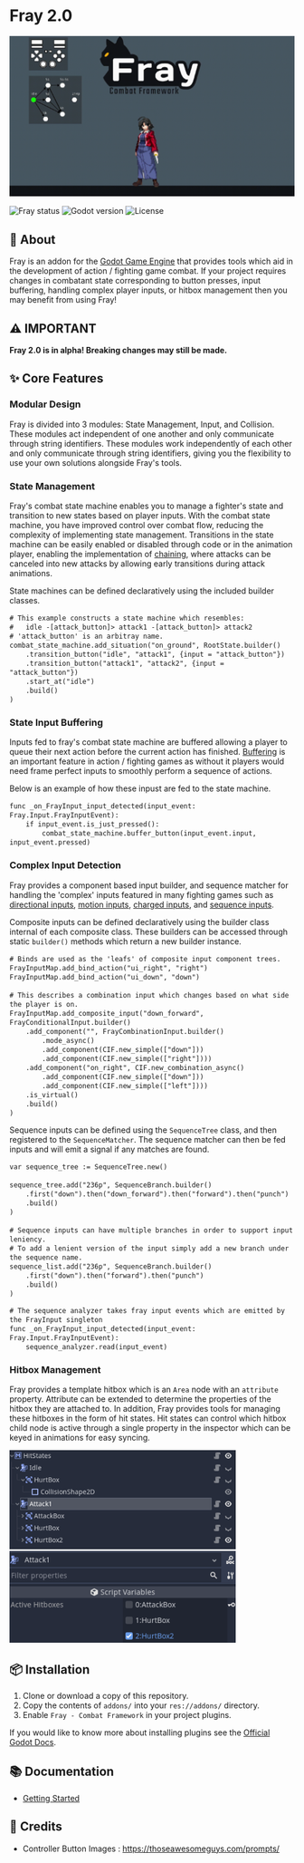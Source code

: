 # Fray 2.0

<p align="center">
	<img src="assets/fray_banner.gif" alt="Fray Logo">
</p>


![Fray status](https://img.shields.io/badge/status-alpha-red) ![Godot version](https://img.shields.io/badge/godot-v4.0-blue)  ![License](https://img.shields.io/badge/license-MIT-informational)

## 📖 About

Fray is an addon for the [Godot Game Engine](https://godotengine.org) that provides tools which aid in the development of action / fighting game combat. If your project requires changes in combatant state corresponding to button presses, input buffering, handling complex player inputs, or hitbox management then you may benefit from using Fray!

## ⚠️ IMPORTANT

**Fray 2.0 is in alpha! Breaking changes may still be made.**

## ✨ Core Features

### Modular Design

Fray is divided into 3 modules: State Management, Input, and Collision. These modules act independent of one another and only communicate through string identifiers. These modules work independently of each other and only communicate through string identifiers, giving you the flexibility to use your own solutions alongside Fray's tools.

### State Management

Fray's combat state machine enables you to manage a fighter's state and transition to new states based on player inputs. With the combat state machine, you have improved control over combat flow, reducing the complexity of implementing state management. Transitions in the state machine can be easily enabled or disabled through code or in the animation player, enabling the implementation of [chaining](https://glossary.infil.net/?t=Chain), where attacks can be canceled into new attacks by allowing early transitions during attack animations.

State machines can be defined declaratively using the included builder classes.

```gdscript
# This example constructs a state machine which resembles:
# 	idle -[attack_button]> attack1 -[attack_button]> attack2
# 'attack_button' is an arbitray name.
combat_state_machine.add_situation("on_ground", RootState.builder()
	.transition_button("idle", "attack1", {input = "attack_button"})
	.transition_button("attack1", "attack2", {input = "attack_button"})
	.start_at("idle")
	.build()
)
```

### State Input Buffering

Inputs fed to fray's combat state machine are buffered allowing a player to queue their next action before the current action has finished. [Buffering](https://en.wiktionary.org/wiki/Appendix:Glossary_of_fighting_games#Buffering) is an important feature in action / fighting games as without it players would need frame perfect inputs to smoothly perform a sequence of actions.

Below is an example of how these inpust are fed to the state machine.

```gdscript
func _on_FrayInput_input_detected(input_event: Fray.Input.FrayInputEvent):
	if input_event.is_just_pressed():
		combat_state_machine.buffer_button(input_event.input, input_event.pressed)
```

### Complex Input Detection

Fray provides a component based input builder, and sequence matcher for handling the 'complex' inputs featured in many fighting games such as [directional inputs](https://mugen.fandom.com/wiki/Command_input#Directional_inputs), [motion inputs](https://mugen.fandom.com/wiki/Command_input#Motion_input), [charged inputs](https://clips.twitch.tv/FuriousObservantOrcaGrammarKing-c1wo4zhroMVZ9I7y), and [sequence inputs](https://mugen.fandom.com/wiki/Command_input#Sequence_inputs).

Composite inputs can be defined declaratively using the builder class internal of each composite class. 
These builders can be accessed through static `builder()` methods which return a new builder instance.

```gdscript
# Binds are used as the 'leafs' of composite input component trees.
FrayInputMap.add_bind_action("ui_right", "right")
FrayInputMap.add_bind_action("ui_down", "down")

# This describes a combination input which changes based on what side the player is on.
FrayInputMap.add_composite_input("down_forward", FrayConditionalInput.builder()
	.add_component("", FrayCombinationInput.builder()
		.mode_async()
		.add_component(CIF.new_simple(["down"]))
		.add_component(CIF.new_simple(["right"])))
	.add_component("on_right", CIF.new_combination_async()
		.add_component(CIF.new_simple(["down"]))
		.add_component(CIF.new_simple(["left"])))
	.is_virtual()
	.build()
)
```

Sequence inputs can be defined using the `SequenceTree` class, and then registered to the `SequenceMatcher`.
The sequence matcher can then be fed inputs and will emit a signal if any matches are found.

```gdscript
var sequence_tree := SequenceTree.new()

sequence_tree.add("236p", SequenceBranch.builder()
	.first("down").then("down_forward").then("forward").then("punch")
	.build()
)

# Sequence inputs can have multiple branches in order to support input leniency.
# To add a lenient version of the input simply add a new branch under the sequence name.
sequence_list.add("236p", SequenceBranch.builder()
	.first("down").then("forward").then("punch")
	.build()
)
```

```gdscript
# The sequence analyzer takes fray input events which are emitted by the FrayInput singleton
func _on_FrayInput_input_detected(input_event: Fray.Input.FrayInputEvent):
	sequence_analyzer.read(input_event)
```

### Hitbox Management

Fray provides a template hitbox which is an `Area` node with an `attribute` property. Attribute can be extended to determine the properties of the hitbox they are attached to. In addition, Fray provides tools for managing these hitboxes in the form of hit states. Hit states can control which hitbox child node is active through a single property in the inspector which can be keyed in animations for easy syncing.

<img src="assets/hitbox_tree.png" width="400" alt="Tree view of hitbox management">

<img src="assets/hit_state_inspector.png" width="400" alt="View of hit state inspector">

## 📦 Installation

1. Clone or download a copy of this repository.
2. Copy the contents of `addons/` into your `res://addons/` directory.
3. Enable `Fray - Combat Framework` in your project plugins.

If you would like to know more about installing plugins see the [Official Godot Docs](https://docs.godotengine.org/en/stable/tutorials/plugins/editor/installing_plugins.html).

## 📚 Documentation

- [Getting Started](./docs/getting_started/index.md)

## 📃 Credits

- Controller Button Images : <https://thoseawesomeguys.com/prompts/>
